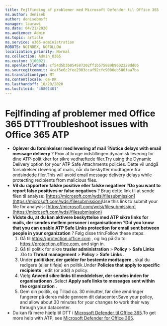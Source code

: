 ```yaml
---
title: Fejlfinding af problemer med Microsoft Defender til Office 365 (DTT)
ms.author: deniseb
author: denisebmsft
manager: laurawi
ms.date: 04/21/2020
ms.audience: Admin
ms.topic: article
ms.service: o365-administration
ROBOTS: NOINDEX, NOFOLLOW
localization_priority: Normal
ms.collection: Admin_O365
ms.custom: 3100021
ms.openlocfilehash: cf54d5b3b854587202ff1b575889b9602228dd06
ms.sourcegitcommit: 4caf5e6c2fee2903ccaf92cfc9006eb580faa7ba
ms.translationtype: MT
ms.contentlocale: da-DK
ms.lasthandoff: 10/29/2020
ms.locfileid: "48801401"
---
```

# <a name="troubleshoot-issues-with-office-365-atp"></a><span data-ttu-id="1572f-102">Fejlfinding af problemer med Office 365 DTT</span><span class="sxs-lookup"><span data-stu-id="1572f-102">Troubleshoot issues with Office 365 ATP</span></span>

- <span data-ttu-id="1572f-103">**Oplever du forsinkelser med levering af mail** ?</span><span class="sxs-lookup"><span data-stu-id="1572f-103">**Notice delays with email message delivery** ?</span></span> <span data-ttu-id="1572f-104">Prøv at bruge indstillingen dynamisk levering for dine ATP-politikker for sikre vedhæftede filer.</span><span class="sxs-lookup"><span data-stu-id="1572f-104">Try using the Dynamic Delivery option for your ATP Safe Attachments policies.</span></span> <span data-ttu-id="1572f-105">Dette vil undgå forsinkelser i levering af mails, når du beskytter modtagere fra ondsindede filer.</span><span class="sxs-lookup"><span data-stu-id="1572f-105">This will avoid email message delivery delays while protecting recipients from malicious files.</span></span>
- <span data-ttu-id="1572f-106">**Vil du rapportere falske positive eller falske negativer** ?</span><span class="sxs-lookup"><span data-stu-id="1572f-106">**Do you want to report false positives or false negatives** ?</span></span> <span data-ttu-id="1572f-107">Brug dette link til at sende filen til analyse: [https://microsoft.com/wdsi/filesubmission](https://microsoft.com/wdsi/filesubmission)</span><span class="sxs-lookup"><span data-stu-id="1572f-107">Use this link to submit your file for analysis: [https://microsoft.com/wdsi/filesubmission](https://microsoft.com/wdsi/filesubmission)</span></span>
- <span data-ttu-id="1572f-108">**Vidste du, at du kan aktivere beskyttelse med ATP sikre links for mails, der sendes mellem personer i organisationen** ?</span><span class="sxs-lookup"><span data-stu-id="1572f-108">**Did you know that you can enable ATP Safe Links protection for email sent between people in your organization** ?</span></span> <span data-ttu-id="1572f-109">Følg disse trin:</span><span class="sxs-lookup"><span data-stu-id="1572f-109">Follow these steps:</span></span>
    1. <span data-ttu-id="1572f-110">Gå til https://protection.office.com , og log på.</span><span class="sxs-lookup"><span data-stu-id="1572f-110">Go to https://protection.office.com, and sign in.</span></span>
    2. <span data-ttu-id="1572f-111">Gå til politik for sikre **trusler administration**  >  **Policy**  >  **Safe Links** .</span><span class="sxs-lookup"><span data-stu-id="1572f-111">Go to **Threat management** > **Policy** > **Safe Links** .</span></span>
    3. <span data-ttu-id="1572f-112">Under **politikker, der gælder for bestemte modtagere** , skal du redigere (eller tilføje) en politik.</span><span class="sxs-lookup"><span data-stu-id="1572f-112">Under **Policies that apply to specific recipients** , edit (or add) a policy.</span></span>
    4. <span data-ttu-id="1572f-113">Vælg **Anvend sikre links til meddelelser, der sendes inden for organisationen** .</span><span class="sxs-lookup"><span data-stu-id="1572f-113">Select **Apply safe links to messages sent within the organization** .</span></span>
    5. <span data-ttu-id="1572f-114">Gem din politik, og Tillad ca. 30 minutter, før dine ændringer fungerer på deres måde gennem dit datacenter.</span><span class="sxs-lookup"><span data-stu-id="1572f-114">Save your policy, and allow about 30 minutes for your changes to work their way through your datacenter.</span></span>
- <span data-ttu-id="1572f-115">Du kan få mere hjælp til DTT i [Microsoft Defender til Office 365](https://docs.microsoft.com/microsoft-365/security/office-365-security/office-365-atp).</span><span class="sxs-lookup"><span data-stu-id="1572f-115">To get more help with ATP, see [Microsoft Defender for Office 365](https://docs.microsoft.com/microsoft-365/security/office-365-security/office-365-atp).</span></span>